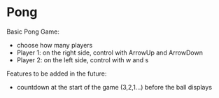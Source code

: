 # Pong

Basic Pong Game:
- choose how many players
- Player 1: on the right side, control with ArrowUp and ArrowDown
- Player 2: on the left side, control with w and s

Features to be added in the future:
- countdown at the start of the game (3,2,1...) before the ball displays